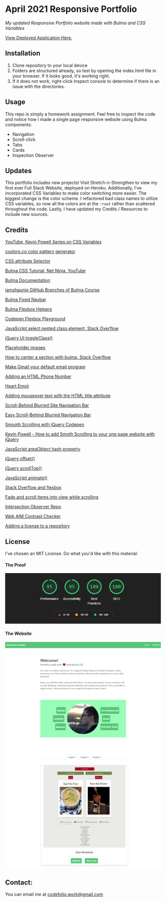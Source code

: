 # April 2021 Responsive Portfolio

*My updated Responsive Portfolio website made with Bulma and CSS Variables*

[View Deployed Application Here.](https://pythonidaer.github.io/april-2021-portfolio/)

## Installation
1. Clone repository to your local device
2. Folders are structured already, so test by opening the index.html file in your browser. If it looks good, it's working right.
3. If it does not work, right-click Inspect console to determine if there is an issue with the directories.

## Usage
This repo is simply a homework assignment. Feel free to inspect the code and notice how I made a single page responsive website using Bulma components:
- Navigation
- Scroll-click
- Tabs
- Cards
- Inspection Observer

## Updates
This portfolio includes new projects! Visit Stretch-n-Strengthen to view my first ever Full Stack Website, deployed on Heroku. Additionally, I've incorporated CSS Variables to make color switching more easier. The biggest change is the color scheme. I refactored bad class names to utilize CSS variables, so now all the colors are at the `:root` rather than scattered throughout the code. Lastly, I have updated my Credits / Resources to include new sources.
  
## Credits
[YouTube, Kevin Powell Series on CSS Variables](https://www.youtube.com/watch?v=PHO6TBq_auI)

[coolors.co color pattern generator](https://coolors.co/702dd5-22162b-e54f6d-f8c630-bfdbf7)

[CSS attribute Selector](https://www.w3schools.com/css/css_attribute_selectors.asp#:~:text=CSS%20%5Battribute%5E%3D%22value,to%20be%20a%20whole%20word!)

[Bulma CSS Tutorial, Net Ninja, YouTube](https://www.youtube.com/watch?v=SCSAExGFK1E&list=PL4cUxeGkcC9iXItWKbaQxcyDT1u6E7a8a)

[Bulma Documentation](https://bulma.io/documentation/overview/start/)

[iamshaunjp GitHub Branches of Bulma Course](https://github.com/iamshaunjp/bulma-ui-build/branches/stale)

[Bulma Fixed Navbar](https://bulma.io/documentation/components/navbar/#fixed-navbar)

[Bulma Flexbox Helpers](https://bulma.io/documentation/helpers/flexbox-helpers/)

[Codepen Flexbox Playground](https://codepen.io/enxaneta/full/adLPwv)

[JavaScript select nested class element, Stack Overflow](https://stackoverflow.com/questions/25487402/javascript-select-nested-class-element)

[jQuery UI toggleClass()](https://jqueryui.com/toggleClass/)

[Placeholder images](https://placeholder.com/)

[How to center a section with bulma, Stack Overflow](https://stackoverflow.com/questions/53244082/how-to-center-a-section-with-bulma)

[Make Gmail your default email program](https://support.google.com/a/users/answer/9308783?hl=en)

[Adding an HTML Phone Number](https://www.elegantthemes.com/blog/wordpress/call-link-html-phone-number)

[Heart Emoji](https://emojipedia.org/red-heart/)

[Adding mouseover text with the HTML title attribute](http://sites.cognitivescience.co/knowledgebase/resources/using-google-sites/creating-mouseover-text-with-html)

[Scroll-Behind Blurred Site Navigation Bar](http://thenewcode.com/990/Scroll-Behind-Blurred-Site-Navigation-Bar)

[Easy Scroll-Behind Blurred Navigation Bar](https://codepen.io/dudleystorey/pen/RNMbGG)

[Smooth Scrolling with jQuery Codepen](https://codepen.io/kevinpowell/pen/dWzGox)

[Kevin Powell - How to add Smoth Scrolling to your one page website with jQuery](https://www.youtube.com/watch?v=x0YnVwAuNQI)

[JavaScript areaObject hash property](https://www.w3schools.com/jsref/prop_area_hash.asp)

[jQuery offset()](https://www.w3schools.com/jquery/css_offset.asp)

[jQuery scrollTop()](https://api.jquery.com/scrolltop/)

[JavaScript animate()](https://developer.mozilla.org/en-US/docs/Web/API/Element/animate)

[Stack Overflow and flexbox](https://stackoverflow.com/questions/28519208/flexbox-how-to-do-space-around-in-vertical)

[Fade and scroll items into view while scrolling](https://www.youtube.com/watch?v=huVJW23JHKQ)

[Intersection Observer Repo](https://github.com/kevin-powell/slide-in-with-intersection-observer/tree/master/finished/css)

[Web AIM Contrast Checker](https://webaim.org/resources/contrastchecker/)

[Adding a license to a repository](https://docs.github.com/en/github/building-a-strong-community/adding-a-license-to-a-repository)

## License
I've chosen an MIT License. Do what you'd like with this material.

#### The Proof
![Google Lighthouse Score](assets/images/lighthouse.png)

#### The Website
![Home screen](assets/images/homescreen.png)
![Tab component](assets/images/tabcomponent.png)

## Contact:
You can email me at codefolio.work@gmail.com
